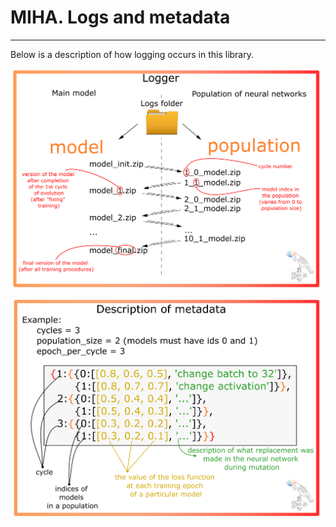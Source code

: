 # MIHA. Logs and metadata
--- 

Below is a description of how logging occurs in this library.

![logs.png](https://raw.githubusercontent.com/Dreamlone/MIHA/main/images/logs_folder_description.png)

![metadata.png](https://raw.githubusercontent.com/Dreamlone/MIHA/main/images/metadata_description.png)

